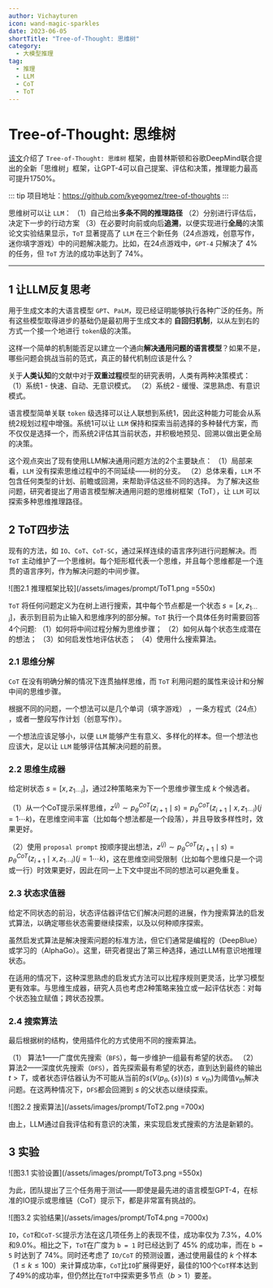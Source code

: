 ```yaml
---
author: Vichayturen
icon: wand-magic-sparkles
date: 2023-06-05
shortTitle: "Tree-of-Thought: 思维树"
category:
  - 大模型推理
tag:
  - 推理
  - LLM
  - CoT
  - ToT
---
```


# Tree-of-Thought: 思维树

[该文](https://mp.weixin.qq.com/s/aI4Ltwmm-YXcpT9aiJDdRQ)介绍了 `Tree-of-Thought: 思维树` 框架，由普林斯顿和谷歌DeepMind联合提出的全新「思维树」框架，让GPT-4可以自己提案、评估和决策，推理能力最高可提升1750%。

<!-- more -->

<PDF url="https://arxiv.org/pdf/2305.10601.pdf" />

::: tip
项目地址：https://github.com/kyegomez/tree-of-thoughts
:::

思维树可以让 `LLM`：
（1）自己给出**多条不同的推理路径**
（2）分别进行评估后，决定下一步的行动方案
（3）在必要时向前或向后**追溯**，以便实现进行**全局**的决策
论文实验结果显示，`ToT` 显著提高了 `LLM` 在三个新任务（24点游戏，创意写作，迷你填字游戏）中的问题解决能力。比如，在24点游戏中，`GPT-4` 只解决了 $4\%$ 的任务，但 `ToT` 方法的成功率达到了 $74\%$。

---

## 1 让LLM反复思考

用于生成文本的大语言模型 `GPT`、`PaLM`，现已经证明能够执行各种广泛的任务。所有这些模型取得进步的基础仍是最初用于生成文本的 **自回归机制**，以从左到右的方式一个接一个地进行 `token`级的决策。

这样一个简单的机制能否足以建立一个通向**解决通用问题的语言模型**？如果不是，哪些问题会挑战当前的范式，真正的替代机制应该是什么？

关于**人类认知**的文献中对于**双重过程**模型的研究表明，人类有两种决策模式：
（1）系统1 - 快速、自动、无意识模式。
（2）系统2 - 缓慢、深思熟虑、有意识模式。

语言模型简单关联 `token` 级选择可以让人联想到系统1，因此这种能力可能会从系统2规划过程中增强。系统1可以让 `LLM` 保持和探索当前选择的多种替代方案，而不仅仅是选择一个，而系统2评估其当前状态，并积极地预见、回溯以做出更全局的决策。

这个观点突出了现有使用LLM解决通用问题方法的2个主要缺点：
（1）局部来看，`LLM` 没有探索思维过程中的不同延续——树的分支。
（2）总体来看，`LLM` 不包含任何类型的计划、前瞻或回溯，来帮助评估这些不同的选择。
为了解决这些问题，研究者提出了用语言模型解决通用问题的思维树框架（ToT），让 `LLM` 可以探索多种思维推理路径。

## 2 ToT四步法

现有的方法，如 `IO`、`CoT`、`CoT-SC`，通过采样连续的语言序列进行问题解决。而 `ToT` 主动维护了一个思维树。每个矩形框代表一个思维，并且每个思维都是一个连贯的语言序列，作为解决问题的中间步骤。

![图2.1 推理框架比较](/assets/images/prompt/ToT1.png =550x)

`ToT` 将任何问题定义为在树上进行搜索，其中每个节点都是一个状态 $s=\left[x, z_{1 \cdots i}\right]$，表示到目前为止输入和思维序列的部分解。`ToT` 执行一个具体任务时需要回答4个问题:
（1）如何将中间过程分解为思维步骤；
（2）如何从每个状态生成潜在的想法；
（3）如何启发性地评估状态；
（4）使用什么搜索算法。

### 2.1 思维分解

`CoT` 在没有明确分解的情况下连贯抽样思维，而 `ToT` 利用问题的属性来设计和分解中间的思维步骤。

根据不同的问题，一个想法可以是几个单词（填字游戏） ，一条方程式（24点） ，或者一整段写作计划（创意写作）。

一个想法应该足够小，以便 `LLM` 能够产生有意义、多样化的样本。但一个想法也应该大，足以让 `LLM` 能够评估其解决问题的前景。

### 2.2 思维生成器

给定树状态 $s=\left[x, z_{1 \cdots i}\right]$，通过2种策略来为下一个思维步骤生成 $k$ 个候选者。

（1）从一个CoT提示采样思维，$z^{(j)} \sim p_{\theta}^{C o T}\left(z_{i+1} \mid s\right)=p_{\theta}^{C o T}\left(z_{i+1} \mid x, z_{1\cdots i}\right)(j=1\cdots k)$，在思维空间丰富（比如每个想法都是一个段落），并且导致多样性时，效果更好。

（2）使用 `proposal prompt` 按顺序提出想法，$z^{(j)} \sim p_{\theta}^{C o T}\left(z_{i+1} \mid s\right)=p_{\theta}^{C o T}\left(z_{i+1} \mid x, z_{1\cdots i}\right)(j=1\cdots k)$，这在思维空间受限制（比如每个思维只是一个词或一行）时效果更好，因此在同一上下文中提出不同的想法可以避免重复。

### 2.3 状态求值器

给定不同状态的前沿，状态评估器评估它们解决问题的进展，作为搜索算法的启发式算法，以确定哪些状态需要继续探索，以及以何种顺序探索。

虽然启发式算法是解决搜索问题的标准方法，但它们通常是编程的（DeepBlue）或学习的（AlphaGo）。这里，研究者提出了第三种选择，通过LLM有意识地推理状态。

在适用的情况下，这种深思熟虑的启发式方法可以比程序规则更灵活，比学习模型更有效率。与思维生成器，研究人员也考虑2种策略来独立或一起评估状态：对每个状态独立赋值；跨状态投票。

### 2.4 搜索算法

最后根据树的结构，使用插件化的方式使用不同的搜索算法。

（1） 算法1——广度优先搜索（`BFS`），每一步维护一组最有希望的状态。
（2） 算法2——深度优先搜索（`DFS`），首先探索最有希望的状态，直到达到最终的输出 $t > T$，或者状态评估器认为不可能从当前的$s\left(V\left(p_{\theta},\{s\}\right)(s) \leq v_{t h}\right)$为阈值$v_{th}$解决问题。在这两种情况下，`DFS`都会回溯到 $s$ 的父状态以继续探索。

![图2.2 搜索算法](/assets/images/prompt/ToT2.png =700x)

由上，LLM通过自我评估和有意识的决策，来实现启发式搜索的方法是新颖的。

## 3 实验

![图3.1 实验设置](/assets/images/prompt/ToT3.png =550x)

为此，团队提出了三个任务用于测试——即使是最先进的语言模型GPT-4，在标准的IO提示或思维链（CoT）提示下，都是非常富有挑战的。

![图3.2 实验结果](/assets/images/prompt/ToT4.png =7000x)

`IO`，`CoT`和`CoT-SC`提示方法在这几项任务上的表现不佳，成功率仅为 $7.3\%$，$4.0\%$和$9.0\%$。相比之下，`ToT`在广度为 `b = 1` 时已经达到了 $45\%$ 的成功率，而在 `b = 5` 时达到了 $74\%$。同时还考虑了 `IO/CoT` 的预测设置，通过使用最佳的 $k$ 个样本（$1 \le k \le 100$）来计算成功率，`CoT`比`IO`扩展得更好，最佳的100个`CoT`样本达到了$49\%$的成功率，但仍然比在`ToT`中探索更多节点（$b>1$）要差。

